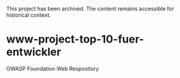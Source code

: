 This project has been archived. The content remains accessible for historical context.

# www-project-top-10-fuer-entwickler
OWASP Foundation Web Respository
